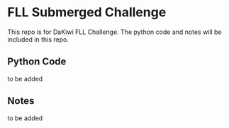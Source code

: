 # FLL Submerged Challenge
This repo is for DaKiwi FLL Challenge. The python code and notes will be included in this repo.
## Python Code
to be added
## Notes
to be added
